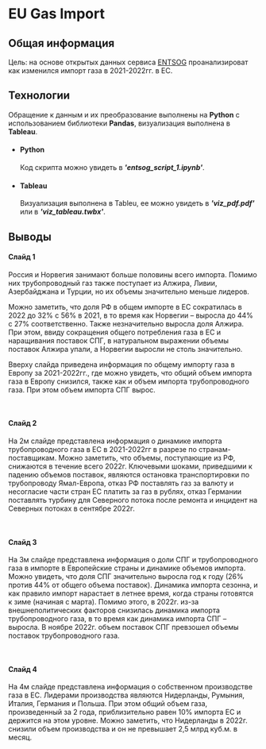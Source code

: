 <h1>EU Gas Import</h1>


<h2>Общая информация</h2>

<p>Цель: на основе открытых данных сервиса <a href="https://www.entsog.eu/"> ENTSOG</a> проанализироват как изменился импорт газа в 2021-2022гг. в ЕС.</li>
</ul></p>


<h2>Технологии</h2>
<p>Обращение к данным и их преобразование выполнены на <b>Python</b> с использованием библиотеки <b>Pandas</b>, визуализация выполнена в <b>Tableau</b>. <br>
</p>

<ul>

<li><h4><b>Python</b></h4></li>

<p>Код скрипта можно увидеть в <b><i>'entsog_script_1.ipynb'</b></i>.<br>

<li><h4><b>Tableau</b></h4></li>

<p>Визуализация выполнена в Tableu, ее можно увидеть в <b><i>'viz_pdf.pdf'</b></i> или в <b><i>'viz_tableau.twbx'</b></i>.<br>

</ul>

<h2>Выводы</h2>

<h4>Cлайд 1</h4>

<p>
Россия и Норвегия занимают больше половины всего импорта. Помимо них трубопроводный газ также поступает из Алжира, Ливии, Азербайджана и Турции, но их объемы значительно меньше лидеров.<br>

Можно заметить, что доля РФ в общем импорте в ЕС сократилась в 2022 до 32% с 56% в 2021, в то время как Норвегии – выросла до 44% с 27% соответственно. Также незначительно выросла доля Алжира. При этом, ввиду сокращения общего потребления газа в ЕС и наращивания поставок СПГ, в натуральном выражении объемы поставок Алжира упали, а Норвегии выросли не столь значительно.<br>

Вверху слайда приведена информация по общему импорту газа в Европу за 2021-2022гг., где можно увидеть, что общий объем импорта газа в Европу снизился, также как и объем импорта трубопроводного газа. При этом объем импорта СПГ вырос.
</p> <br>

<h4>Cлайд 2</h4>

<p>
На 2м слайде представлена информация о динамике импорта трубопроводного газа в ЕС в 2021-2022гг в разрезе по странам-поставщикам. Можно заметить, что объемы, поступающие из РФ, снижаются в течение всего 2022г. Ключевыми шоками, приведшими к падению объемов поставок, являются остановка транспортировки по трубопроводу Ямал-Европа, отказ РФ поставлять газ за валюту и несогласие части стран ЕС платить за газ в рублях, отказ Германии поставлять турбину для Северного потока после ремонта и инцидент на Северных потоках в сентябре 2022г.
</p> <br>

<h4>Cлайд 3</h4>

<p>
На 3м слайде представлена информация о доли СПГ и трубопроводного газа в импорте в Европейские страны и динамике объемов импорта. Можно увидеть, что доля СПГ значительно выросла год к году (26% против 44% от общего объема поставок). Динамика импорта сезонна, и как правило импорт нарастает в летнее время, когда страны готовятся к зиме (начиная с марта). Помимо этого, в 2022г. из-за внешнеполитических факторов снизилась динамика импорта трубопроводного газа, в то время как динамика импорта СПГ – выросла. В ноябре 2022г. объем поставок СПГ превзошел объемы поставок трубопроводного газа.
</p> <br>

<h4>Cлайд 4</h4>

<p>
На 4м слайде представлена информация о собственном производстве газа в ЕС. Лидерами производства являются Нидерланды, Румыния, Италия, Германия и Польша. При этом общий объем газа, произведенный за 2 года, приблизительно равен 10% импорта ЕС и держится на этом уровне.
Можно заметить, что Нидерланды в 2022г. снизили объем производства и он не превышает 2,5 млрд куб.м. в месяц.

</p> 